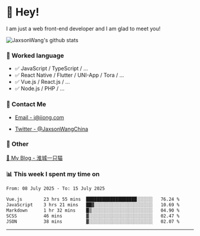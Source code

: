 # 👋 Hey!

I am just a web front-end developer and I am glad to meet you!

![JaxsonWang's github stats](https://github-readme-stats.vercel.app/api?username=JaxsonWang&&show_icons=true&&title_color=1abc9c&&icon_color=1abc9c)


### 📝 Worked language

- ✅ JavaScript / TypeScript / ...
- ✅ React Native / Flutter / UNI-App / Tora / ...
- ✅ Vue.js / React.js / ...
- ✅ Node.js / PHP / ...

### 📮 Contact Me

- [Email - i@iiong.com](mailto:i@iiong.com)

- [Twitter - @JaxsonWangChina](https://twitter.com/JaxsonWangChina)

### 🤪 Other

[📌 My Blog - 淮城一只猫](https://iiong.com)

### 📊 This week I spent my time on

<!--START_SECTION:waka-->

```txt
From: 08 July 2025 - To: 15 July 2025

Vue.js        23 hrs 55 mins  ███████████████████░░░░░░   76.24 %
JavaScript    3 hrs 21 mins   ██▓░░░░░░░░░░░░░░░░░░░░░░   10.69 %
Markdown      1 hr 32 mins    █▒░░░░░░░░░░░░░░░░░░░░░░░   04.90 %
SCSS          46 mins         ▓░░░░░░░░░░░░░░░░░░░░░░░░   02.47 %
JSON          38 mins         ▓░░░░░░░░░░░░░░░░░░░░░░░░   02.07 %
```

<!--END_SECTION:waka-->

---
